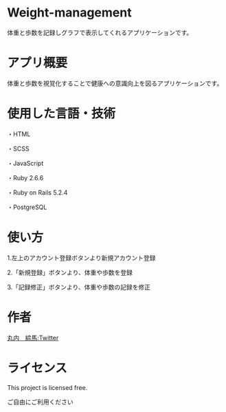 # Weight-management
<p>体重と歩数を記録しグラフで表示してくれるアプリケーションです。</p>

<h1>アプリ概要</h1>
<p>体重と歩数を視覚化することで健康への意識向上を図るアプリケーションです。</p>
<p></p>

<h1>使用した言語・技術</h1>
<p>・HTML</p>
<p>・SCSS</p>
<p>・JavaScript</p>
<p>・Ruby 2.6.6</p>
<p>・Ruby on Rails 5.2.4</p>
<p>・PostgreSQL</p>


<h1>使い方</h1>
<p>1.左上のアカウント登録ボタンより新規アカウント登録</p>
<p>2.「新規登録」ボタンより、体重や歩数を登録</p>
<p>3.「記録修正」ボタンより、体重や歩数の記録を修正</p>

<h1>作者</h1>
<p><a href="https://twitter.com/MaruSo_trainig" class="twitter" target="_blank">丸内　綜馬:Twitter</a></p>

<h1>ライセンス</h1>
<p>This project is licensed free.</p>
<p>ご自由にご利用ください</p>

